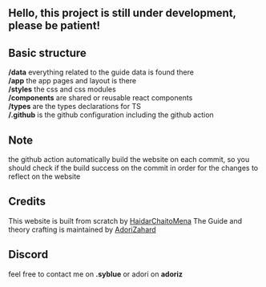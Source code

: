 ## Hello, this project is still **under development**, please be patient!

## Basic structure
**/data** everything related to the guide data is found there \
**/app** the app pages and layout is there \
**/styles** the css and css modules \
**/components** are shared or reusable react components \
**/types** are the types declarations for TS \
**/.github** is the github configuration including the github action 

## Note
the github action automatically build the website on each commit, so you should check if the build success on the commit in order for the changes to reflect on the website

## Credits
This website is built from scratch by [HaidarChaitoMena](https://github.com/HaidarChaitoMena)
The Guide and theory crafting is maintained by [AdoriZahard](https://github.com/AdoriZahard)

## Discord
feel free to contact me on **.syblue** or adori on **adoriz**
